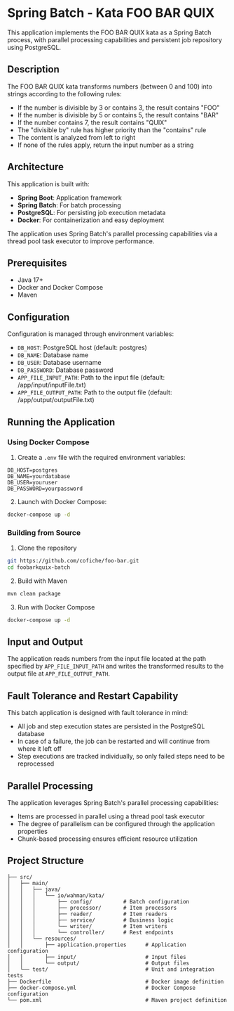 # Spring Batch - Kata FOO BAR QUIX

This application implements the FOO BAR QUIX kata as a Spring Batch process, with parallel processing capabilities and persistent job repository using PostgreSQL.

## Description

The FOO BAR QUIX kata transforms numbers (between 0 and 100) into strings according to the following rules:

- If the number is divisible by 3 or contains 3, the result contains "FOO"
- If the number is divisible by 5 or contains 5, the result contains "BAR"
- If the number contains 7, the result contains "QUIX"
- The "divisible by" rule has higher priority than the "contains" rule
- The content is analyzed from left to right
- If none of the rules apply, return the input number as a string

## Architecture

This application is built with:

- **Spring Boot**: Application framework
- **Spring Batch**: For batch processing
- **PostgreSQL**: For persisting job execution metadata
- **Docker**: For containerization and easy deployment

The application uses Spring Batch's parallel processing capabilities via a thread pool task executor to improve performance.

## Prerequisites

- Java 17+
- Docker and Docker Compose
- Maven

## Configuration

Configuration is managed through environment variables:

- `DB_HOST`: PostgreSQL host (default: postgres)
- `DB_NAME`: Database name
- `DB_USER`: Database username
- `DB_PASSWORD`: Database password
- `APP_FILE_INPUT_PATH`: Path to the input file (default: /app/input/inputFile.txt)
- `APP_FILE_OUTPUT_PATH`: Path to the output file (default: /app/output/outputFile.txt)

## Running the Application

### Using Docker Compose

1. Create a `.env` file with the required environment variables:
```
DB_HOST=postgres
DB_NAME=yourdatabase
DB_USER=youruser
DB_PASSWORD=yourpassword
```

2. Launch with Docker Compose:
```bash
docker-compose up -d
```

### Building from Source

1. Clone the repository
```bash
git https://github.com/cofiche/foo-bar.git
cd foobarkquix-batch
```

2. Build with Maven
```bash
mvn clean package
```

3. Run with Docker Compose
```bash
docker-compose up -d
```

## Input and Output

The application reads numbers from the input file located at the path specified by `APP_FILE_INPUT_PATH` and writes the transformed results to the output file at `APP_FILE_OUTPUT_PATH`.

## Fault Tolerance and Restart Capability

This batch application is designed with fault tolerance in mind:

- All job and step execution states are persisted in the PostgreSQL database
- In case of a failure, the job can be restarted and will continue from where it left off
- Step executions are tracked individually, so only failed steps need to be reprocessed

## Parallel Processing

The application leverages Spring Batch's parallel processing capabilities:

- Items are processed in parallel using a thread pool task executor
- The degree of parallelism can be configured through the application properties
- Chunk-based processing ensures efficient resource utilization

## Project Structure

```
├── src/
│   ├── main/
│   │   ├── java/
│   │   │   └── io/wahman/kata/
│   │   │       ├── config/          # Batch configuration
│   │   │       ├── processor/       # Item processors
│   │   │       ├── reader/          # Item readers
│   │   │       ├── service/         # Business logic
│   │   │       └── writer/          # Item writers
│   │   │       └── controller/      # Rest endpoints
│   │   └── resources/
│   │       ├── application.properties      # Application configuration
│   │       ├── input/                      # Input files
│   │       └── output/                     # Output files
│   └── test/                               # Unit and integration tests
├── Dockerfile                              # Docker image definition
├── docker-compose.yml                      # Docker Compose configuration
└── pom.xml                                 # Maven project definition
```


